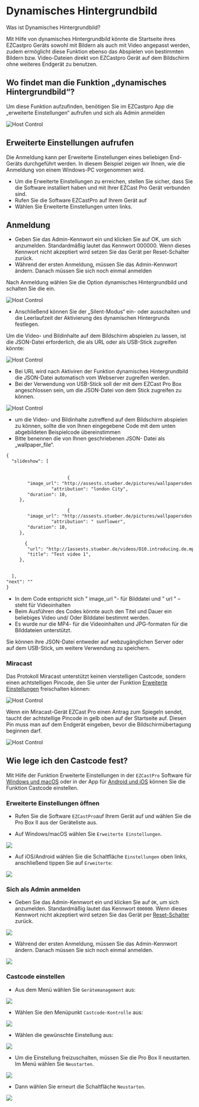 # Dynamisches Hintergrundbild

Was ist Dynamisches Hintergrundbild?

Mit Hilfe von dynamisches Hintergrundbild könnte die Startseite ihres EZCastpro Geräts sowohl mit Bildern als auch mit Video angepasst werden, zudem ermöglicht diese Funktion ebenso das Abspielen von bestimmten Bildern bzw. Video-Dateien direkt von EZCastpro Gerät auf dem Bildschirm ohne weiteres Endgerät zu benutzen.

## Wo findet man die Funktion „dynamisches Hintergrundbild“?

Um diese Funktion aufzufinden, benötigen Sie im EZCastpro App die „erweiterte Einstellungen“ aufrufen und sich als Admin anmelden

![Host Control](/assets/img/ezcastpro.II.select.adminsettings.png)

## Erweiterte Einstellungen aufrufen

Die Anmeldung kann per Erweiterte Einstellungen eines beliebigen End-Geräts durchgeführt werden. In diesem Beispiel zeigen wir Ihnen, wie die Anmeldung von einem Windows-PC vorgenommen wird.

* Um die Erweiterte Einstellungen zu erreichen, stellen Sie sicher, dass Sie die Software installiert haben und mit Ihrer EZCast Pro Gerät verbunden sind.
* Rufen Sie die Software EZCastPro auf Ihrem Gerät auf
* Wählen Sie Erweiterte Einstellungen unten links. 

## Anmeldung

* Geben Sie das Admin-Kennwort ein und klicken Sie auf OK, um sich anzumelden. Standardmäßig lautet das Kennwort 000000. Wenn dieses Kennwort nicht akzeptiert wird setzen Sie das Gerät per Reset-Schalter zurück.
* Während der ersten Anmeldung, müssen Sie das Admin-Kennwort ändern. Danach müssen Sie sich noch einmal anmelden

Nach Anmeldung  wählen Sie die Option dynamisches Hintergrundbild und schalten Sie die ein.

![Host Control](/assets/img/dyn.hintergrund.ein.png)

* Anschließend können Sie der „Silent-Modus“ ein- oder ausschalten und die Leerlaufzeit der Aktivierung des dynamischen Hintergrunds festlegen.

Um die Video- und Bildinhalte auf dem Bildschirm abspielen zu lassen, ist die JSON-Datei erforderlich, die als URL oder als USB-Stick zugreifen könnte: 

![Host Control](/assets/img/URL.USBDISK.png)

* Bei URL wird nach Aktiviren der Funktion dynamisches Hintergrundbild die JSON-Datei automatisch vom Webserver zugreifen werden.
* Bei der Verwendung von USB-Stick soll der mit dem EZCast Pro Box angeschlossen sein, um die JSON-Datei von dem Stick zugreifen zu können.

![Host Control](/assets/img/URLlink.png)

* um die Video- und Bildinhalte zutreffend auf dem Bildschirm abspielen zu können, sollte die von Ihnen eingegebene Code mit dem unten abgebildeten Beispielcode übereinstimmen
* Bitte benennen die von Ihnen geschriebenen JSON- Datei als „wallpaper_file“. 

 ```` xml
{
   "slideshow": [
     
	
	  	                {
         "image_url": "http://assests.stueber.de/pictures/wallpapersden.com_london-city-bus_1920x1080.jpg",
                  "attribution": "london City",
         "duration": 10,
      },

	  	                {
         "image_url": "http://assests.stueber.de/pictures/wallpapersden.com_flower-sunflower-sky_1920x1080.jpg
                  "attribution": " sunflower",
         "duration": 10,
      },

        {
         "url": "http://1assests.stueber.de/videos/D10.introducing.de.mp4",
         "title": "Test video 1",
      },

	  	  	       
   ],
"next": ""
}
 ````



* In dem Code entspricht sich " image_url "- für Bilddatei und " url " – steht für Videoinhalten
* Beim Ausführen des Codes könnte auch den Titel und Dauer ein beliebiges Video und/ Oder Bilddatei bestimmt werden.
* Es wurde nur die MP4- für die Videoinhalten und JPG-formaten für die Bilddateien unterstützt. 

Sie können ihre JSON-Datei entweder auf webzugänglichen Server oder auf dem USB-Stick, um weitere Verwendung zu speichern. 

	
	
	
	
### Miracast

Das Protokoll Miracast unterstützt keinen vierstelligen Castcode, sondern einen achtstelligen Pincode, den Sie unter der Funktion [Erweiterte Einstellungen](adv.settings.md#Miracast) freischalten können:

![Host Control](/assets/img/Miracast.png)

Wenn ein Miracast-Gerät EZCast Pro einen Antrag zum Spiegeln sendet, taucht der achtstellige Pincode in gelb oben auf der Startseite auf. Diesen Pin muss man auf dem Endgerät eingeben, bevor die Bildschirmübertagung beginnen darf.

![Host Control](/assets/img/ProIIDongle_MiracastPin.png)

## Wie lege ich den Castcode fest?

Mit Hilfe der Funktion Erweiterte Einstellungen in der `EZCastPro` Software für [Windows und macOS](quickstart.md#InstallSoftware) oder in der App für [Android und iOS](quickstart.md#InstallApp) können Sie die Funktion Castcode einstellen.

### Erweiterte Einstellungen öffnen

* Rufen Sie die Software `EZCastPro`auf Ihrem Gerät auf und wählen Sie die Pro Box II aus der Geräteliste aus.

* Auf Windows/macOS wählen Sie `Erweiterte Einstellungen`.

![](/assets/img/Win-App-Advanced-Settings.png)

* Auf iOS/Android wählen Sie die Schaltfläche `Einstellungen` oben links, anschließend tippen Sie auf `Erweiterte`:

![](/assets/img/iOS_adv-settings.png)

### Sich als Admin anmelden

* Geben Sie das Admin-Kennwort ein und klicken Sie auf `OK`, um sich anzumelden. Standardmäßig lautet das Kennwort `000000`. Wenn dieses Kennwort nicht akzeptiert wird setzen Sie das Gerät per [Reset-Schalter](reset.md#zurücksetzen-per-reset-schalter) zurück.

![](/assets/img/EZCastII_Login.png)

* Während der ersten Anmeldung, müssen Sie das Admin-Kennwort ändern. Danach müssen Sie sich noch einmal anmelden.

![](/assets/img/new_password.png)

### Castcode einstellen

* Aus dem Menü wählen Sie `Gerätemanagement` aus:

![](/assets/img/ezcastpro.II.select.devicemanagement.png)

* Wählen Sie den Menüpunkt `Castcode-Kontrolle` aus:

![](/assets/img/ezcastpro.II.devicemanagement.castcode.png)

* Wählen die gewünschte Einstellung aus:

![](/assets/img/ezcastpro.II.select.castcode.png)

* Um die Einstellung freizuschalten, müssen Sie die Pro Box II neustarten. Im Menü wählen Sie `Neustarten`.

![](/assets/img/prostickII_menu.neustart.png)

* Dann wählen Sie erneurt die Schaltfläche `Neustarten`.

![](/assets/img/restart.jpg)

